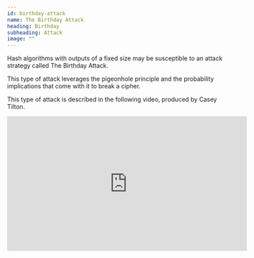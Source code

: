 ```yaml
---
id: birthday-attack
name: The Birthday Attack
heading: Birthday
subheading: Attack
image: ""
---
```


Hash algorithms with outputs of a fixed size may be susceptible to an attack strategy called The Birthday Attack.

This type of attack leverages the pigeonhole principle and the probability implications that come with it to break a cipher.

This type of attack is described in the following video, produced by Casey Tilton.

<iframe width="560" height="315" src="https://www.youtube.com/embed/-vnxXrBhg8U" title="YouTube video player" frameborder="0" allow="accelerometer; autoplay; clipboard-write; encrypted-media; gyroscope; picture-in-picture" allowfullscreen></iframe>
